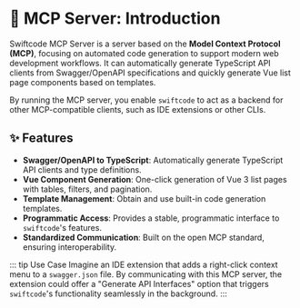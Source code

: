 # 🔌 MCP Server: Introduction

Swiftcode MCP Server is a server based on the **Model Context Protocol (MCP)**, focusing on automated code generation to support modern web development workflows. It can automatically generate TypeScript API clients from Swagger/OpenAPI specifications and quickly generate Vue list page components based on templates.

By running the MCP server, you enable `swiftcode` to act as a backend for other MCP-compatible clients, such as IDE extensions or other CLIs.

## ✨ Features

- **Swagger/OpenAPI to TypeScript**: Automatically generate TypeScript API clients and type definitions.
- **Vue Component Generation**: One-click generation of Vue 3 list pages with tables, filters, and pagination.
- **Template Management**: Obtain and use built-in code generation templates.
- **Programmatic Access**: Provides a stable, programmatic interface to `swiftcode`'s features.
- **Standardized Communication**: Built on the open MCP standard, ensuring interoperability.

::: tip Use Case
Imagine an IDE extension that adds a right-click context menu to a `swagger.json` file. By communicating with this MCP server, the extension could offer a "Generate API Interfaces" option that triggers `swiftcode`'s functionality seamlessly in the background.
:::

